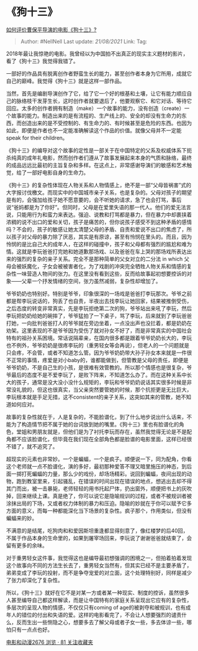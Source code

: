 # 《狗十三》
[如何评价曹保平导演的电影《狗十三》?](https://www.zhihu.com/question/35144869/answer/566702269)

> Author: #NellNell
> Last update: *21/08/2021*
> Link:
> Tag:

2018年最让我惊艳的电影。我曾经以为中国拍不出真正的现实主义题材的影片，看了《狗十三》我觉得我错了。

一部好的作品具有脱离创作者野蛮生长的能力，甚至创作者本身为它所用，成就它自己的巅峰。我觉得《狗十三》就是这样一部作品。

当然，首先是编剧导演创作了它，给了它一个好的根基和土壤，让它有能力顺应自己的脉络枝干发芽生长，这时创作者就要退后了，他要观察它、和它对话、等待它回应。太多的创作者拥有制造（make）一个故事的能力，没有创造（create）一个故事的能力。制造出来的是有流程的、生产线上的、安全的却没有生命力的东西，而创造出来的是不受控制的、有生命力的、有时候甚至是危险的东西。也因为如此，即便是作者也不一定能准确解读这个作品的价值。就像父母并不一定能speak for their children。

《狗十三》的编导对这个故事的定性是一部关于在中国特定的父系及权威体系下扼杀纯真的成年礼电影，然而创作者们遵从了故事发展起来本身的气质和脉络，最终的成品远远比最初的主旨复杂和多样。在这点上，非常感谢导演们的敏感和艺术触觉，给了一部好电影自身的生命力。

《狗十三》的复杂性体现在人物关系和人物情感上，绝不是一部“父母皆祸害”式的大字报讨伐檄文。而现实中的中国城市亲子关系，也是复杂的。父母对孩子的期望是有的，会强加给孩子她不愿意要的，会不听她的请求，急了也会打骂，事后说“爸妈都是为了你好”。但同时，父母是在爱里失语的那一代人。他们的爱无法言说，只能用行为和蛮力来表达。强迫、说教和打骂都是暴力，但在暴力中却裹挟着浓稠的说不出口的爱和关切，孩子是痛苦的，但你说孩子感受不到这种矛盾的感情吗？不会的，孩子的敏感让她太清楚父母的矛盾、自责和爱说不出口的焦虑了，所以孩子对父母的暴力除了厌恶，其实是有原谅，甚至有怜悯在里头的。而且，因为怜悯的是比自己大的成年人，在这样的碰撞中，孩子和父母都有强烈的尴尬和难为情。这就是李玩爸爸打完她和她道歉那场戏、以及爸爸在车上哭的那场戏所表达出来的强烈的复杂的亲子关系。完全不是那种简单的父女对立的二分法 in which 父母会被妖魔化，子女会被被害者化，为了戏剧的冲突完全牺牲人物关系和情感的复杂性一味营造人物间的张力。在这里没有看到这些，反而给故事起初想要控诉的对象——父辈一个抒发情绪的空间，张力虽然减弱，复杂性却增加了。

爷爷奶奶也特别好。特别是爷爷，印象很深的一场戏是爸爸打李玩那次。爷爷之前都是帮李玩说话的，狗丢了也自责，半夜出去找李玩让她回家，结果被推倒受伤，之后态度的转变非常真实，先是李玩拒绝第二次的狗，爷爷站出来吼了李玩，然后李玩把奶奶给她的碗摔了，爷爷猛拍了一下桌子，骂了李玩，后来就到了李玩爸爸打她，一向批判爸爸打人的爷爷就在旁边坐着，一点没出声也没拦着，都是奶奶在劝架。这里表现的不是爷爷因为受伤了就对孙女不好了，而是非常真实的中国社会特有的祖孙关系困境。常话说隔辈亲，在国内很多都是跟着爷爷奶奶长大的，李玩也不例外，爷爷奶奶是很疼李玩的（重男轻女等会再说），但老人的一个问题就是只会疼，不会管，或者不知道怎么管。因为爷爷奶奶带大孙子孙女本来就是一件很不正常的事情，疼爱是对小baby的，谁都能做到，但管教是父母的责任，即便是爷爷奶奶，不是自己生的小孩，是很难有效管教的。所以那个情感也是很复杂，爷爷最后的态度不是不爱李玩了，是败下阵来，不知道怎么办了。而在这种关系中长大的孩子，通常是没大没小没什么规矩的，李玩和爷爷奶奶说话其实很多时候是非常没礼貌的，但这也很真实，当父亲突然要管她的时候，那个抗拒更是无比巨大，李玩根本就是手足无措，这不consistent的亲子关系，这突如其来的管教，她不知道如何应对。

故事的复杂性就在于，人是复杂的，不能脸谱化，到了什么地步说出什么话来，不能为了构造情节把不属于她的台词放到她的嘴里。《狗十三》里也有脸谱化的角色，堂姐和男朋友就是，但他们是为了衬托李玩而存在，虽然我觉得无论是不是配角都不应该脸谱化，但毕竟在我们现在全部角色都是脸谱的电影里面，这样已经很不错了，就不追究了。

超现实的元素也非常妙。一个是蝙蝠，一个是疯子。顺便说一下，同为配角，你看这个老师就一点不脸谱化，演的多好，最初那种爱答不理又暗里施压的神态，到后面一掷打死蝙蝠的力量，那么少的戏份，却场场精彩。说回到蝙蝠，夜间出现的动物，跑到教室里来，引起骚乱，在错误的时间出现在错误的地点，想逃出去却不得其门而出，被一击暴毙，老师轻轻的用书托起尸体，扔出窗外，顺便把书上的灰吹掉，回来继续上课。真是绝了，你可以说它是隐喻规训的过程，或者不被规训者被涂抹出局的下场，又或者权力体制的暴力和压迫。隐喻的妙就在于你可以赋予它多方面的意义，而每一种都能深化当下场景的复杂性。疯子那个，作用类似，但没有蝙蝠来的妙。

不满意的是结尾，吃狗肉和和爱因斯坦重逢都显得刻意了，像红楼梦的后40回，不属于作品本身的生命里的，如果到屠宰场回来，李玩说了谢谢爸爸就结束了，会留有更多的余味。

对于重男轻女这件事，我觉得这也是编导最初想强调的困境之一，但拍着拍着发现这个故事向不同的方法生长去了，重男轻女当然有，但其实已经不是主要矛盾了，弟弟变成了李玩的投射，而不是争夺宠爱的对立面，这个处理特别好，同样是减少了张力却深化了复杂性。

所以，《狗十三》就好在它不是对某一方或者某一种现实、制度的控诉，虽然很多人甚至编导自己都这样解读，而是让中国特有的家庭关系呈现出它应有的复杂性，多层次的呈现人物的情感，不仅仅只有coming of age的被剥夺和被规训，也有成年人的错位的付出和失语的爱。这样的电影看完了，不会让人想要强烈的谴责什么，反而生出一些恻隐之心，想要多去了解父母或者子女一些，多去体谅一些，哪怕只有一点点也好。

[电影和动漫2676 浏览 · 81 关注收藏夹](https://www.zhihu.com/collection/313818721)
